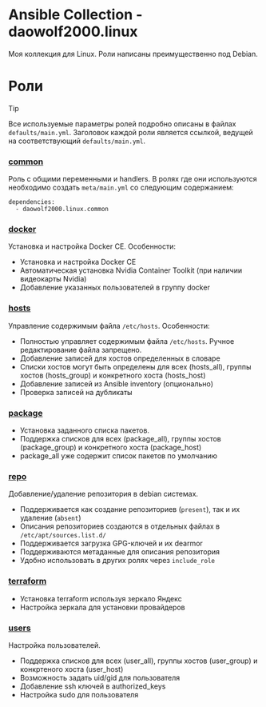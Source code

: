 # Ansible Collection - daowolf2000.linux

Моя коллекция для Linux. Роли написаны преимущественно под Debian.


# Роли

> [!TIP]
> Все используемые параметры ролей подробно описаны в файлах `defaults/main.yml`. Заголовок каждой роли является ссылкой, ведущей на соответствующий `defaults/main.yml`.

### [common](roles/common/defaults/main.yml)
Роль с общими переменными и handlers. В ролях где они используются необходимо создать `meta/main.yml` со следующим содержанием:
```
dependencies:
  - daowolf2000.linux.common
```
### [docker](roles/docker/defaults/main.yml)

Установка и настройка Docker CE. Особенности:
- Установка и настройка Docker CE 
- Автоматическая установка Nvidia Container Toolkit (при наличии видеокарты Nvidia)
- Добавление указанных пользователей в группу docker

### [hosts](roles//hosts/defaults/main.yml)

Управление содержимым файла `/etc/hosts`. Особенности:
- Полностью управляет содержимым файла `/etc/hosts`. Ручное редактирование файла запрещено.
- Добавление записей для хостов определенных в словаре
- Списки хостов могут быть определены для всех (hosts_all), группы хостов (hosts_group) и конкретного хоста (hosts_host)
- Добавление записей из Ansible inventory (опционально)
- Проверка записей на дубликаты

### [package](roles/package/defaults/main.yml)

- Установка заданного списка пакетов.
- Поддержка списков для всех (package_all), группы хостов (package_group) и конкретного хоста (package_host)
- package_all уже содержит список пакетов по умолчанию

### [repo](roles/repo/README.md)

Добавление/удаление репозитория в debian системах.
- Поддерживается как создание репозиториев (`present`), так и их удаление (`absent`)
- Описания репозиториев создаются в отдельных файлах в `/etc/apt/sources.list.d/`
- Поддерживается загрузка GPG-ключей и их dearmor
- Поддерживаются метаданные для описания репозитория
- Удобно использовать в других ролях через `include_role`

### [terraform](roles/terraform/defaults/main.yml)

- Установка terraform используя зеркало Яндекс
- Настройка зеркала для установки провайдеров 

### [users](roles/users/defaults/main.yml)

Настройка пользователей.
- Поддержка списков для всех (user_all), группы хостов (user_group) и конкртеного хоста (user_host)
- Возможность задать uid/gid для пользователя
- Добавление ssh ключей в authorized_keys
- Настройка sudo для пользователя
